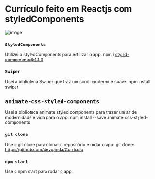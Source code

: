 # Currículo feito em Reactjs com styledComponents 

![image](https://user-images.githubusercontent.com/68743821/154784756-18fccf85-7e99-4e34-9146-a0eb32863cb4.png)

### `StyledComponents`
Utilizei o styledComponents para estilizar o app.
npm i styled-components@4.1.3

### `Swiper`
Usei a biblioteca Swiper que traz um scroll moderno e suave.
npm install swiper

## `animate-css-styled-components`

Usei a biblioteca animate styled components para trazer um ar de modernidade e vida para o app.
npm install --save animate-css-styled-components

### `git clone`

Use o git clone para clonar o repositório e rodar o app:
git clone: https://github.com/devganda/Curriculo

### `npm start`

Use o npm start para rodar o app:
